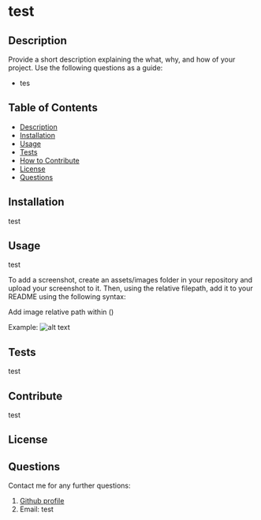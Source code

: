 # test

    

## Description

Provide a short description explaining the what, why, and how of your project. Use the following questions as a guide:

- tes

## Table of Contents 

- [Description](#description)
- [Installation](#installation)
- [Usage](#usage)
- [Tests](#tests)
- [How to Contribute](#contribute)
- [License](#license)
- [Questions](#questions)

## Installation

test

## Usage

test

To add a screenshot, create an assets/images folder in your repository and upload your screenshot to it. Then, using the relative filepath, add it to your README using the following syntax:

Add image relative path within ()

Example: ![alt text](assets/images/screenshot.png)

## Tests

test

## Contribute

test

## License



## Questions
Contact me for any further questions: 

1. [Github profile](https://github.com/test/)
2. Email: test
